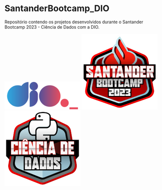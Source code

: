 # SantanderBootcamp_DIO

Repositório contendo os projetos desenvolvidos durante o Santander Bootcamp 2023 - Ciência de Dados com a DIO.

<div style "display: inline">
<img width='250' src="/Logos/logo DIO.webp" />
<img width='250' height='250' src="/Logos/Santander Bootcamp Logo.webp" />
<img width='250' height='250' src="/Logos/Santander Dados Logo.webp" />
</div>
